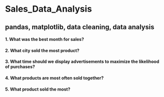 # Sales_Data_Analysis

## pandas, matplotlib, data cleaning, data analysis

#### 1. What was the best month for sales?
#### 2. What city sold the most product?
#### 3. What time should we display advertisements to maximize the likelihood of purchases?
#### 4. What products are most often sold together? 
#### 5. What product sold the most?
